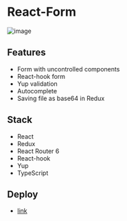 # React-Form
![image](https://github.com/Asmat1k/React-Form/assets/113438950/ffa679fe-9e28-457d-a765-17ad2859a83b)
## Features
- Form with uncontrolled components
- React-hook form
- Yup validation
- Autocomplete
- Saving file as base64 in Redux
## Stack
- React
- Redux
- React Router 6
- React-hook
- Yup
- TypeScript
## Deploy
- [link](https://react-forms-asmat1k.netlify.app)
